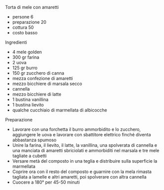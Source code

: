 Torta di mele con amaretti

- persone 6
- preparazione 20
- cottura 50
- costo basso

Ingredienti

- 4 mele golden
- 300 gr farina
- 2 uova
- 125 gr burro
- 150 gr zucchero di canna
- mezza confezione di amaretti
- mezzo bicchiere di marsala secco
- cannella
- mezzo bicchiere di latte
- 1 bustina vanillina
- 1 bustina lievito
- qualche cucchiaio di marmellata di albicocche

Preparazione

- Lavorare con una forchetta il burro ammorbidito e lo zucchero, aggiungere le uova e lavorare con sbattitore elettrico finché diventa abbastanza spumoso
- Unire la farina, il lievito, il latte, la vanillina, una spolverata di cannella e una manciata di amaretti sbriciolati e ammorbiditi nel marsala e tre mele tagliate a cubetti
- Versare metà del composto in una teglia e distribuire sulla superficie la marmellata
- Coprire ora con il resto del composto e guarnire con la mela rimasta tagliata a lamelle e altri amaretti, poi spolverare con altra cannella
- Cuocere a 180° per 45-50 minuti
